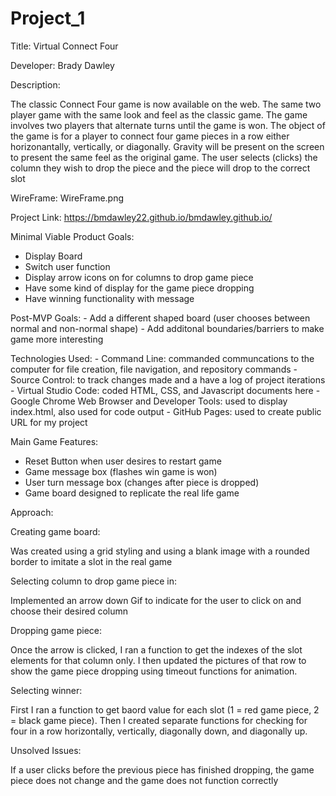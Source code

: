 # Project_1
Title: Virtual Connect Four

Developer: Brady Dawley

Description: 

The classic Connect Four game is now available on the web. The same two player game with the same look and feel as the classic game.  The game involves two players that alternate turns until the game is won.  The object of the game is for a player to connect four game pieces in a row either horizonantally, vertically, or diagonally. Gravity will be present on the screen to present the same feel as the original game. The user selects (clicks) the column they wish to drop the piece and the piece will drop to the correct slot 

WireFrame:
WireFrame.png

Project Link:
https://bmdawley22.github.io/bmdawley.github.io/

Minimal Viable Product Goals:
- Display Board
- Switch user function
- Display arrow icons on for columns to drop game piece
- Have some kind of display for the game piece dropping 
- Have winning functionality with message

Post-MVP Goals:
    - Add a different shaped board (user chooses between normal and non-normal shape)
    - Add additonal boundaries/barriers to make game more interesting 

Technologies Used:
    - Command Line: commanded communcations to the computer for file creation, file navigation, and repository commands
    - Source Control: to track changes made and a have a log of project iterations
    - Virtual Studio Code: coded HTML, CSS, and Javascript documents here
    - Google Chrome Web Browser and Developer Tools: used to display index.html, also used for code output
    - GitHub Pages: used to create public URL for my project

Main Game Features:

- Reset Button when user desires to restart game
- Game message box (flashes win game is won)
- User turn message box (changes after piece is dropped)
- Game board designed to replicate the real life game

Approach:

Creating game board:

Was created using a grid styling and using a blank image with a rounded border to imitate a slot in the real game

Selecting column to drop game piece in:

Implemented an arrow down Gif to indicate for the user to click on and choose their desired column

Dropping game piece:

Once the arrow is clicked, I ran a function to get the indexes of the slot elements for that column only.  I then updated the pictures of that row to show the game piece dropping using timeout functions for animation.

Selecting winner:

First I ran a function to get baord value for each slot (1 = red game piece, 2 = black game piece).  Then I created separate functions for checking for four in a row horizontally, vertically, diagonally down, and diagonally up.

Unsolved Issues: 

If a user clicks before the previous piece has finished dropping, the game piece does not change and the game does not function correctly
